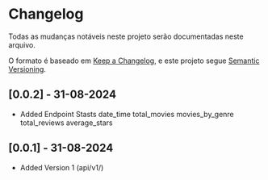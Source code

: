 # Changelog

Todas as mudanças notáveis ​​neste projeto serão documentadas neste arquivo.

O formato é baseado em [Keep a Changelog](https://keepachangelog.com/en/1.0.0/), e este projeto segue [Semantic Versioning](https://semver.org/spec/v2.0.0.html).

## [0.0.2] - 31-08-2024
- Added Endpoint Stasts 
    date_time
    total_movies
    movies_by_genre
    total_reviews
    average_stars


## [0.0.1] - 31-08-2024
- Added Version 1 (api/v1/)